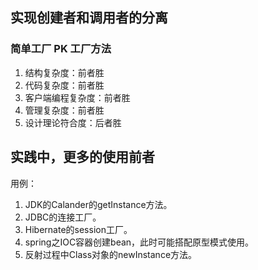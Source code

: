## 实现创建者和调用者的分离
### 简单工厂 PK 工厂方法
1. 结构复杂度：前者胜
2. 代码复杂度：前者胜
3. 客户端编程复杂度：前者胜
4. 管理复杂度：前者胜
5. 设计理论符合度：后者胜

实践中，更多的使用前者
-
用例：
1. JDK的Calander的getInstance方法。
2. JDBC的连接工厂。
3. Hibernate的session工厂。
4. spring之IOC容器创建bean，此时可能搭配原型模式使用。
5. 反射过程中Class对象的newInstance方法。